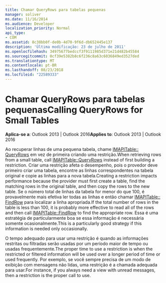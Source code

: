 ```yaml
---
title: Chamar QueryRows para tabelas pequenas
manager: soliver
ms.date: 11/16/2014
ms.audience: Developer
localization_priority: Normal
api_type:
- COM
ms.assetid: 8c38bb0f-de0b-4d70-9f6d-db652445e137
description: 'Última modificação: 23 de julho de 2011'
ms.openlocfilehash: 34975677bedccf3f9111985d371e21d482b45584
ms.sourcegitcommit: 0cf39e5382b8c6f236c8a63c6036849ed3527ded
ms.translationtype: MT
ms.contentlocale: pt-BR
ms.lasthandoff: 08/23/2018
ms.locfileid: "22589333"
---
```

# <a name="calling-queryrows-for-small-tables"></a><span data-ttu-id="bfa83-103">Chamar QueryRows para tabelas pequenas</span><span class="sxs-lookup"><span data-stu-id="bfa83-103">Calling QueryRows for Small Tables</span></span>

  
  
<span data-ttu-id="bfa83-104">**Aplica-se a**: Outlook 2013 | Outlook 2016</span><span class="sxs-lookup"><span data-stu-id="bfa83-104">**Applies to**: Outlook 2013 | Outlook 2016</span></span> 
  
<span data-ttu-id="bfa83-105">Ao recuperar linhas de uma pequena tabela, chame [IMAPITable:: QueryRows](imapitable-queryrows.md) em vez de primeira criando uma restrição.</span><span class="sxs-lookup"><span data-stu-id="bfa83-105">When retrieving rows from a small table, call [IMAPITable::QueryRows](imapitable-queryrows.md) instead of first building a restriction.</span></span> <span data-ttu-id="bfa83-106">Criar uma restrição afeta o desempenho, pois o provedor deve primeiro criar uma tabela, encontre as linhas correspondentes na tabela original e copie as linhas para a nova tabela.</span><span class="sxs-lookup"><span data-stu-id="bfa83-106">Creating a restriction impacts performance because the provider must first create a table, find the matching rows in the original table, and then copy the rows to the new table.</span></span> <span data-ttu-id="bfa83-107">Se o número total de linhas da tabela for menor do que 100, é provavelmente mais efetiva ler todas as linhas e então chamar [IMAPITable:: FindRow](imapitable-findrow.md) para localizar a linha apropriada.</span><span class="sxs-lookup"><span data-stu-id="bfa83-107">If the total number of rows in the table is less than 100, it is probably more effective to read all of the rows and then call [IMAPITable::FindRow](imapitable-findrow.md) to find the appropriate row.</span></span> <span data-ttu-id="bfa83-108">Essa é uma estratégia de particularmente boa se essa informação é necessária somente ocasionalmente.</span><span class="sxs-lookup"><span data-stu-id="bfa83-108">This is a particularly good strategy if this information is needed only occasionally.</span></span> 
  
<span data-ttu-id="bfa83-109">O tempo adequado para usar uma restrição é quando as informações restritas ou filtradas serão usadas por um período maior de tempo ou usadas frequentemente.</span><span class="sxs-lookup"><span data-stu-id="bfa83-109">The proper time to use a restriction is when the restricted or filtered information will be used over a longer period of time or used frequently.</span></span> <span data-ttu-id="bfa83-110">Por exemplo, se você sempre precisa de um modo de exibição com mensagens não lidas, uma restrição é a chamada adequada para usar.</span><span class="sxs-lookup"><span data-stu-id="bfa83-110">For instance, if you always need a view with unread messages, then a restriction is the proper call to use.</span></span>
  

